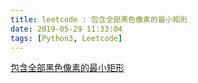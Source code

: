 ```yaml
---
title: leetcode : 包含全部黑色像素的最小矩形
date: 2019-05-29 11:33:04
tags: [Python3, Leetcode]
---
```


[包含全部黑色像素的最小矩形](https://leetcode-cn.com/problems/smallest-rectangle-enclosing-black-pixels/)

